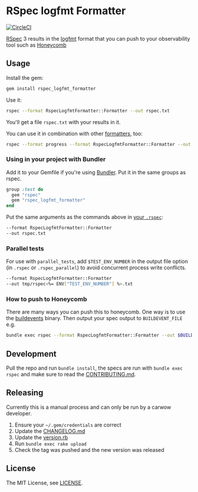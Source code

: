 # RSpec logfmt Formatter

[![CircleCI](https://circleci.com/gh/carwow/rspec_logfmt_formatter/tree/master.svg?style=svg)](https://circleci.com/gh/carwow/rspec_logfmt_formatter/tree/master)

[RSpec][rspec] 3 results in the [logfmt][logfmt] format that you can push to your observability tool such as [Honeycomb][honeycomb]

  [rspec]: http://rspec.info/
  [logfmt]: https://brandur.org/logfmt
  [honeycomb]: https://www.honeycomb.io/

## Usage

Install the gem:

```sh
gem install rspec_logfmt_formatter
```

Use it:

```sh
rspec --format RspecLogfmtFormatter::Formatter --out rspec.txt
```

You'll get a file `rspec.txt` with your results in it.

You can use it in combination with other [formatters][rspec-formatters], too:

```sh
rspec --format progress --format RspecLogfmtFormatter::Formatter --out rspec.txt
```

  [rspec-formatters]: https://relishapp.com/rspec/rspec-core/v/3-6/docs/formatters

### Using in your project with Bundler

Add it to your Gemfile if you're using [Bundler][bundler]. Put it in the same groups as rspec.

```ruby
group :test do
  gem "rspec"
  gem "rspec_logfmt_formatter"
end
```

Put the same arguments as the commands above in [your `.rspec`][rspec-file]:

```sh
--format RspecLogfmtFormatter::Formatter
--out rspec.txt
```
  [bundler]: https://bundler.io
  [rspec-file]: https://relishapp.com/rspec/rspec-core/v/3-6/docs/configuration/read-command-line-configuration-options-from-files

### Parallel tests

For use with `parallel_tests`, add `$TEST_ENV_NUMBER` in the output file option (in `.rspec` or `.rspec_parallel`) to avoid concurrent process write conflicts.

```sh
--format RspecLogfmtFormatter::Formatter
--out tmp/rspec<%= ENV["TEST_ENV_NUMBER"] %>.txt
```

### How to push to Honeycomb

There are many ways you can push this to honeycomb. One way is to use the [buildevents][buildevents] binary. Then output your spec output to `BUILDEVENT_FILE` e.g.

```sh
bundle exec rspec --format RspecLogfmtFormatter::Formatter --out $BUILDEVENT_FILE
```

  [buildevents]: https://github.com/honeycombio/buildevents

## Development

Pull the repo and run `bundle install`, the specs are run with `bundle exec rspec` and make sure to read the [CONTRIBUTING.md](./CONTRIBUTING.md).

## Releasing

Currently this is a manual process and can only be run by a carwow developer.

1. Ensure your `~/.gem/credentials` are correct
2. Update the [CHANGELOG.md](./CHANGELOG.md)
3. Update the [version.rb](./lib/rspec_logfmt_formatter/version.rb)
4. Run `bundle exec rake upload`
5. Check the tag was pushed and the new version was released

## License

The MIT License, see [LICENSE](./LICENSE).
